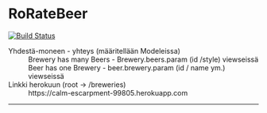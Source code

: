 # RoRateBeer
[![Build Status](https://travis-ci.org/AventusM/RoRateBeer.svg?branch=master)](https://travis-ci.org/AventusM/RoRateBeer)

<dl>
  <dt>Yhdestä-moneen - yhteys (määritellään Modeleissa)</dt>
  <dd>Brewery has many Beers - Brewery.beers.param (id /style) viewseissä</dd>
  <dd>Beer has one Brewery - beer.brewery.param (id / name ym.) viewseissä</dd>
  <dt>Linkki herokuun (root -> /breweries)</dt>
  <dd>https://calm-escarpment-99805.herokuapp.com</dd>
</dl>

<hr>